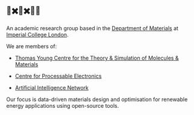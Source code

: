 ##  🤖✖️💎✖️🧑‍🔬

An academic research group based in the [Department of Materials](https://www.imperial.ac.uk/materials/) at [Imperial College London](https://www.imperial.ac.uk). 

We are members of: 

* [Thomas Young Centre for the Theory & Simulation of Molecules & Materials](https://thomasyoungcentre.org)

* [Centre for Processable Electronics](https://www.imperial.ac.uk/processable-electronics)

* [Artificial Intelligence Network](https://www.imperial.ac.uk/artificial-intelligence)

Our focus is data-driven materials design and optimisation for renewable energy applications using open-source tools.

